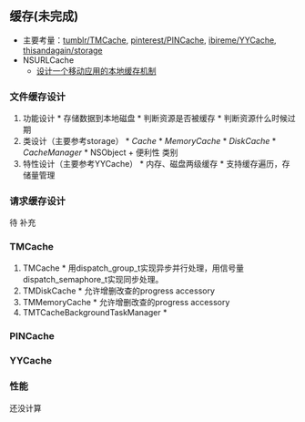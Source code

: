 ## 缓存(未完成)

  * 主要考量：[tumblr/TMCache](https://github.com/tumblr/TMCache), [pinterest/PINCache](https://github.com/pinterest/PINCache), [ibireme/YYCache](https://github.com/ibireme/YYCache), [thisandagain/storage](https://github.com/thisandagain/storage)
  * NSURLCache
    * [设计一个移动应用的本地缓存机制](http://www.cnblogs.com/zhuqil/archive/2011/08/02/2124870.html)

### 文件缓存设计

  1. 功能设计
    * 存储数据到本地磁盘
    * 判断资源是否被缓存
    * 判断资源什么时候过期
  2. 类设计（主要参考storage）
    * _Cache_
    * _MemoryCache_
    * _DiskCache_
    * _CacheManager_
    * NSObject + 便利性 类别
  3. 特性设计（主要参考YYCache）
    * 内存、磁盘两级缓存
    * 支持缓存遍历，存储量管理

### 请求缓存设计

待 补充

### TMCache

  1. TMCache
    * 用dispatch_group_t实现异步并行处理，用信号量dispatch_semaphore_t实现同步处理。
  2. TMDiskCache
    * 允许增删改查的progress accessory
  3. TMMemoryCache
    * 允许增删改查的progress accessory
  4. TMTCacheBackgroundTaskManager
    *

### PINCache



### YYCache


### 性能

还没计算
